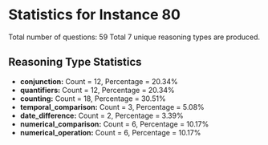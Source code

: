 # Statistics for Instance 80
Total number of questions: 59
Total 7 unique reasoning types are produced.
## Reasoning Type Statistics
- **conjunction:** Count = 12, Percentage = 20.34%
- **quantifiers:** Count = 12, Percentage = 20.34%
- **counting:** Count = 18, Percentage = 30.51%
- **temporal_comparison:** Count = 3, Percentage = 5.08%
- **date_difference:** Count = 2, Percentage = 3.39%
- **numerical_comparison:** Count = 6, Percentage = 10.17%
- **numerical_operation:** Count = 6, Percentage = 10.17%
